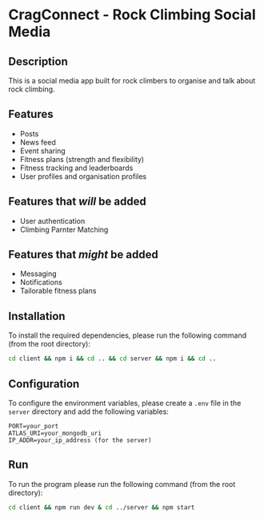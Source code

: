 # CragConnect - Rock Climbing Social Media

## Description

This is a social media app built for rock climbers to organise and talk about rock climbing.

## Features

- Posts
- News feed
- Event sharing
- Fitness plans (strength and flexibility)
- Fitness tracking and leaderboards
- User profiles and organisation profiles

## Features that _will_ be added

- User authentication
- Climbing Parnter Matching

## Features that _might_ be added

- Messaging
- Notifications
- Tailorable fitness plans

## Installation

To install the required dependencies, please run the following command (from the root directory):

```bash
cd client && npm i && cd .. && cd server && npm i && cd ..
```

## Configuration

To configure the environment variables, please create a `.env` file in the `server` directory and add the following variables:

```env
PORT=your_port
ATLAS_URI=your_mongodb_uri
IP_ADDR=your_ip_address (for the server)
```

## Run

To run the program please run the following command (from the root directory):

```bash
cd client && npm run dev & cd ../server && npm start
```
